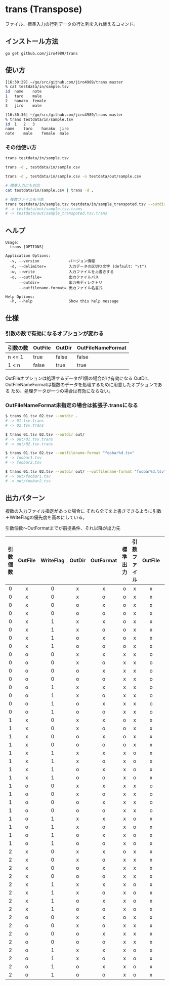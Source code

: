 # trans (Transpose)

ファイル、標準入力の行列データの行と列を入れ替えるコマンド。

## インストール方法

`go get github.com/jiro4989/trans`

## 使い方

```bash
[16:30:29] ~/go/src/github.com/jiro4989/trans master 
% cat testdata/in/sample.tsv
id	name	note
1	taro	male
2	hanako	female
3	jiro	male

[16:30:36] ~/go/src/github.com/jiro4989/trans master 
% trans testdata/in/sample.tsv    
id	1	2	3
name	taro	hanako	jiro
note	male	female	male
```

### その他使い方

```bash
trans testdata/in/sample.tsv

trans -d , testdata/in/sample.csv

trans -d , testdata/in/sample.csv -o testdata/out/sample.csv

# 標準入力にも対応
cat testdata/in/sample.csv | trans -d ,

# 複数ファイルも可能
trans testdata/in/sample.tsv testdata/in/sample_transpoted.tsv --outdir testdat/out
# -> testdata/out/sample.tsv.trans
# -> testdata/out/sample_transpoted.tsv.trans
```

## ヘルプ

    Usage:
      trans [OPTIONS]

    Application Options:
      -v, --version             バージョン情報
      -d, --delimiter=          入力データの区切り文字 (default: "\t")
      -w, --write               入力ファイルを上書きする
      -o, --outfile=            出力ファイルパス
          --outdir=             出力先ディレクトリ
          --outfilename-format= 出力ファイル名書式

    Help Options:
      -h, --help                Show this help message

## 仕様

### 引数の数で有効になるオプションが変わる

| 引数の数   | OutFile | OutDir | OutFileNameFormat |
|------------|---------|--------|-------------------|
| n &lt;=  1 | true    | false  | false             |
| 1 &lt; n   | false   | true   | true              |

OutFileオプションは処理するデータが1個の場合だけ有効になる
OutDir、OutFileNameFormatは複数のデータを処理するために用意したオプションである
ため、処理データが一つの場合は有効にならない。

### OutFileNameFormat未指定の場合は拡張子.transになる

```bash
$ trans 01.tsv 02.tsv --outdir .
# -> 01.tsv.trans
# -> 02.tsv.trans
```

```bash
$ trans 01.tsv 02.tsv --outdir out/
# -> out/01.tsv.trans
# -> out/02.tsv.trans
```

```bash
$ trans 01.tsv 02.tsv --outfilename-format "foobar%d.tsv"
# -> foobar1.tsv
# -> foobar2.tsv
```

```bash
$ trans 01.tsv 02.tsv --outdir out/ --outfilename-format "foobar%d.tsv"
# -> out/foobar1.tsv
# -> out/foobar2.tsv
```

## 出力パターン

複数の入力ファイル指定があった場合に
それら全てを上書きできるように引数＋WriteFlagの優先度を高めにしている。

引数個数〜OutFormatまでが前提条件、それ以降が出力先

| 引数個数 | OutFile | WriteFlag | OutDir | OutFormat | 標準出力 | 引数ファイル | OutFile | OutDir | CurrentDir |
|:--------:|:-------:|:---------:|:------:|:---------:|:--------:|:------------:|:-------:|:------:|:----------:|
|     0    |    x    |     0     |    x   |     x     |     o    |       x      |    x    |    x   |      x     |
|     0    |    x    |     0     |    x   |     o     |     o    |       x      |    x    |    x   |      x     |
|     0    |    x    |     0     |    o   |     x     |     o    |       x      |    x    |    x   |      x     |
|     0    |    x    |     0     |    o   |     o     |     o    |       x      |    x    |    x   |      x     |
|     0    |    x    |     1     |    x   |     x     |     o    |       x      |    x    |    x   |      x     |
|     0    |    x    |     1     |    x   |     o     |     o    |       x      |    x    |    x   |      x     |
|     0    |    x    |     1     |    o   |     x     |     o    |       x      |    x    |    x   |      x     |
|     0    |    x    |     1     |    o   |     o     |     o    |       x      |    x    |    x   |      x     |
|     0    |    o    |     0     |    x   |     x     |     x    |       x      |    o    |    x   |      x     |
|     0    |    o    |     0     |    x   |     o     |     x    |       x      |    o    |    x   |      x     |
|     0    |    o    |     0     |    o   |     x     |     x    |       x      |    o    |    x   |      x     |
|     0    |    o    |     0     |    o   |     o     |     x    |       x      |    o    |    x   |      x     |
|     0    |    o    |     1     |    x   |     x     |     x    |       x      |    o    |    x   |      x     |
|     0    |    o    |     1     |    x   |     o     |     x    |       x      |    o    |    x   |      x     |
|     0    |    o    |     1     |    o   |     x     |     x    |       x      |    o    |    x   |      x     |
|     0    |    o    |     1     |    o   |     o     |     x    |       x      |    o    |    x   |      x     |
|     1    |    x    |     0     |    x   |     x     |     o    |       x      |    x    |    x   |      x     |
|     1    |    x    |     0     |    x   |     o     |     o    |       x      |    x    |    x   |      x     |
|     1    |    x    |     0     |    o   |     x     |     o    |       x      |    x    |    x   |      x     |
|     1    |    x    |     0     |    o   |     o     |     o    |       x      |    x    |    x   |      x     |
|     1    |    x    |     1     |    x   |     x     |     x    |       o      |    x    |    x   |      x     |
|     1    |    x    |     1     |    x   |     o     |     x    |       o      |    x    |    x   |      x     |
|     1    |    x    |     1     |    o   |     x     |     x    |       o      |    x    |    x   |      x     |
|     1    |    x    |     1     |    o   |     o     |     x    |       o      |    x    |    x   |      x     |
|     1    |    o    |     0     |    x   |     x     |     x    |       x      |    o    |    x   |      x     |
|     1    |    o    |     0     |    x   |     o     |     x    |       x      |    o    |    x   |      x     |
|     1    |    o    |     0     |    o   |     x     |     x    |       x      |    o    |    x   |      x     |
|     1    |    o    |     0     |    o   |     o     |     x    |       x      |    o    |    x   |      x     |
|     1    |    o    |     1     |    x   |     x     |     x    |       o      |    x    |    x   |      x     |
|     1    |    o    |     1     |    x   |     o     |     x    |       o      |    x    |    x   |      x     |
|     1    |    o    |     1     |    o   |     x     |     x    |       o      |    x    |    x   |      x     |
|     1    |    o    |     1     |    o   |     o     |     x    |       o      |    x    |    x   |      x     |
|     2    |    x    |     0     |    x   |     x     |     o    |       x      |    x    |    x   |      x     |
|     2    |    x    |     0     |    x   |     o     |     x    |       x      |    x    |    x   |      o     |
|     2    |    x    |     0     |    o   |     x     |     x    |       x      |    x    |    o   |      x     |
|     2    |    x    |     0     |    o   |     o     |     x    |       x      |    x    |    o   |      x     |
|     2    |    x    |     1     |    x   |     x     |     x    |       o      |    x    |    x   |      x     |
|     2    |    x    |     1     |    x   |     o     |     x    |       o      |    x    |    x   |      x     |
|     2    |    x    |     1     |    o   |     x     |     x    |       o      |    x    |    x   |      x     |
|     2    |    x    |     1     |    o   |     o     |     x    |       o      |    x    |    x   |      x     |
|     2    |    o    |     0     |    x   |     x     |     o    |       x      |    x    |    x   |      x     |
|     2    |    o    |     0     |    x   |     o     |     x    |       x      |    x    |    x   |      o     |
|     2    |    o    |     0     |    o   |     x     |     x    |       x      |    x    |    o   |      x     |
|     2    |    o    |     0     |    o   |     o     |     x    |       x      |    x    |    o   |      x     |
|     2    |    o    |     1     |    x   |     x     |     x    |       o      |    x    |    x   |      x     |
|     2    |    o    |     1     |    x   |     o     |     x    |       o      |    x    |    x   |      x     |
|     2    |    o    |     1     |    o   |     x     |     x    |       o      |    x    |    x   |      x     |
|     2    |    o    |     1     |    o   |     o     |     x    |       o      |    x    |    x   |      x     |
